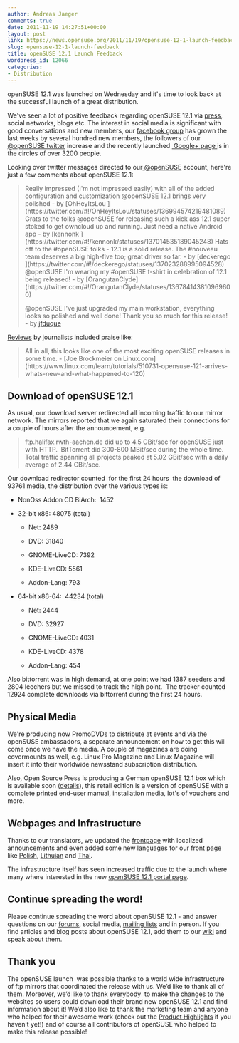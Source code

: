 ```yaml
---
author: Andreas Jaeger
comments: true
date: 2011-11-19 14:27:51+00:00
layout: post
link: https://news.opensuse.org/2011/11/19/opensuse-12-1-launch-feedback/
slug: opensuse-12-1-launch-feedback
title: openSUSE 12.1 Launch Feedback
wordpress_id: 12066
categories:
- Distribution
---
```


openSUSE 12.1 was launched on Wednesday and it's time to look back at the successful launch of a great distribution.

We've seen a lot of positive feedback regarding openSUSE 12.1 via [press](http://en.opensuse.org/In_the_press), social networks, blogs etc. The interest in social media is significant with good conversations and new members, our [facebook group](http://www.facebook.com/group.php?gid=2256834487) has grown the last weeks by several hundred new members, the followers of our [@openSUSE twitter](http://twitter.com/#!/openSUSE) increase and the recently launched [ Google+ page ](https://plus.google.com/110312141834246266844/)is in the circles of over 3200 people.

Looking over twitter messages directed to our[ @openSUSE](http://twitter.com/openSUSE) account, here're just a few comments about openSUSE 12.1:


<blockquote>Really impressed (I'm not impressed easily) with all of the added configuration and customization @openSUSE 12.1 brings very polished - by [OhHeyItsLou<!-- more -->
](https://twitter.com/#!/OhHeyItsLou/statuses/136994574219481089)
Grats to the folks @openSUSE for releasing such a kick ass 12.1 super stoked to get owncloud up and running. Just need a native Android app - by [kennonk
](https://twitter.com/#!/kennonk/statuses/137014535189045248)
Hats off to the #openSUSE folks - 12.1 is a solid release. The #nouveau team deserves a big high-five too; great driver so far. - by [deckerego
](https://twitter.com/#!/deckerego/statuses/137023288995094528)
@openSUSE I'm wearing my #openSUSE t-shirt in celebration of 12.1 being released! - by [OrangutanClyde](https://twitter.com/#!/OrangutanClyde/statuses/136784143810969600)

@openSUSE I've just upgraded my main workstation, everything looks so polished and well done! Thank you so much for this release! - by [jfduque](https://twitter.com/#!/jfduque/statuses/137081293283405824)</blockquote>


[Reviews](http://en.opensuse.org/In_the_press) by journalists included praise like:


<blockquote>All in all, this looks like one of the most exciting openSUSE releases in some time. - [Joe Brockmeier on Linux.com](https://www.linux.com/learn/tutorials/510731-opensuse-121-arrives-whats-new-and-what-happened-to-120)</blockquote>




## Download of openSUSE 12.1


As usual, our download server redirected all incoming traffic to our mirror network. The mirrors reported that we again saturated their connections for a couple of hours after the announcement, e.g.


<blockquote>ftp.halifax.rwth-aachen.de did up to 4.5 GBit/sec for openSUSE just with HTTP.  BitTorrent did 300-800 MBit/sec during the whole time. Total traffic spanning all projects peaked at 5.02 GBit/sec with a daily average of 2.44 GBit/sec.</blockquote>


Our download redirector counted  for the first 24 hours  the download of 93761 media, the distribution over the various types is:



	
  * NonOss Addon CD BiArch:  1452

	
  * 32-bit x86: 48075 (total)

	
    * Net: 2489

	
    * DVD: 31840

	
    * GNOME-LiveCD: 7392

	
    * KDE-LiveCD: 5561

	
    * Addon-Lang: 793




	
  * 64-bit x86-64:  44234 (total)

	
    * Net: 2444

	
    * DVD: 32927

	
    * GNOME-LiveCD: 4031

	
    * KDE-LiveCD: 4378

	
    * Addon-Lang: 454





Also bittorrent was in high demand, at one point we had 1387 seeders and 2804 leechers but we missed to track the high point.  The tracker counted 12924 complete downloads via bittorrent during the first 24 hours.


## Physical Media


We're producing now PromoDVDs to distribute at events and via the openSUSE ambassadors, a separate announcement on how to get this will
come once we have the media. A couple of magazines are doing covermounts as well, e.g. Linux Pro Magazine and Linux Magazine will insert it into their worldwide newsstand subscription distribution.

Also, Open Source Press is producing a German openSUSE 12.1 box which is available soon ([details](http://en.opensuse.org/Buy_openSUSE )), this retail edition is a version of openSUSE with a complete printed  end-user manual, installation media, lot's of vouchers and more.


## Webpages and Infrastructure


Thanks to our translators, we updated the [frontpage](http://www.opensuse.org/) with localized announcements and even added some new languages for our front page like [Polish](http://www.opensuse.org/pl), [Lithuian](http://www.opensuse.org/lt) and [Thai](http://www.opensuse.org/th).

The infrastructure itself has seen increased traffic due to the launch where many where interested in the new [openSUSE 12.1 portal page](http://en.opensuse.org/Portal:12.1 ).


## Continue spreading the word!


Please continue spreading the word about openSUSE 12.1 - and answer questions on our [forums](http://forums.opensuse.org/), social media, [mailing lists](http://lists.opensuse.org) and in person. If you find articles and blog posts about openSUSE 12.1, add them to our [wiki](http://en.opensuse.org/In_the_press) and speak about them.


## Thank you


The openSUSE launch  was possible thanks to a world wide infrastructure of ftp mirrors that coordinated the release with us. We’d like to thank all of them. Moreover, we’d like to thank everybody  to make the changes to the websites so users could download their brand new openSUSE 12.1 and find information about it! We’d also like to thank the marketing team and anyone who helped for their awesome work (check out the [Product Highlights](http://en.opensuse.org/Product_highlights) if you haven’t yet!) and of course all contributors of openSUSE who helped to make this release possible!
